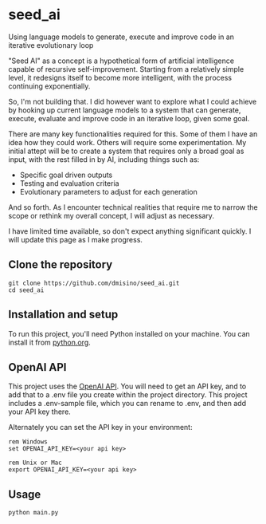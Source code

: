 # seed_ai
Using language models to generate, execute and improve code in an iterative evolutionary loop

"Seed AI" as a concept is a hypothetical form of artificial intelligence capable of recursive self-improvement. Starting from a relatively simple level, it redesigns itself to become more intelligent, with the process continuing exponentially.

So, I'm not building that. I did however want to explore what I could achieve by hooking up current language models to a system that can generate, execute, evaluate and improve code in an iterative loop, given some goal. 

There are many key functionalities required for this. Some of them I have an idea how they could work. Others will require some experimentation. My initial attept will be to create a system that requires only a broad goal as input, with the rest filled in by AI, including things such as:

- Specific goal driven outputs
- Testing and evaluation criteria
- Evolutionary parameters to adjust for each generation

And so forth. As I encounter technical realities that require me to narrow the scope or rethink my overall concept, I will adjust as necessary. 

I have limited time available, so don't expect anything significant quickly. I will update this page as I make progress.

## Clone the repository

```console
git clone https://github.com/dmisino/seed_ai.git
cd seed_ai
```

## Installation and setup

To run this project, you'll need Python installed on your machine. You can install it from [python.org](https://www.python.org/downloads/).

## OpenAI API

This project uses the [OpenAI API](https://platform.openai.com/). You will need to get an API key, and to add that to a .env file you create within the project directory. This project includes a .env-sample file, which you can rename to .env, and then add your API key there. 

Alternately you can set the API key in your environment:

```console
rem Windows
set OPENAI_API_KEY=<your api key>

rem Unix or Mac
export OPENAI_API_KEY=<your api key>
```

## Usage
 
 ```console
python main.py
 ```
